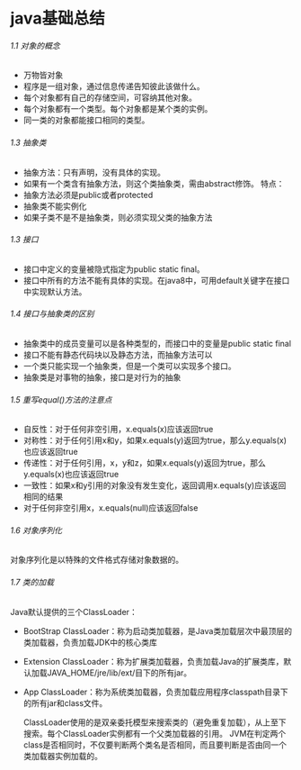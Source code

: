 # java基础总结

###### 1.1 对象的概念

- 万物皆对象
- 程序是一组对象，通过信息传递告知彼此该做什么。
- 每个对象都有自己的存储空间，可容纳其他对象。
- 每个对象都有一个类型。每个对象都是某个类的实例。
- 同一类的对象都能接口相同的类型。



###### 1.3 抽象类

- 抽象方法：只有声明，没有具体的实现。
- 如果有一个类含有抽象方法，则这个类抽象类，需由abstract修饰。 特点：
- 抽象方法必须是public或者protected
- 抽象类不能实例化
- 如果子类不是不是抽象类，则必须实现父类的抽象方法



###### 1.3 接口

- 接口中定义的变量被隐式指定为public static final。
- 接口中所有的方法不能有具体的实现。在java8中，可用default关键字在接口中实现默认方法。



###### 1.4 接口与抽象类的区别

- 抽象类中的成员变量可以是各种类型的，而接口中的变量是public static final
- 接口不能有静态代码块以及静态方法，而抽象方法可以
- 一个类只能实现一个抽象类，但是一个类可以实现多个接口。
- 抽象类是对事物的抽象，接口是对行为的抽象



###### 1.5 重写equal()方法的注意点

- 自反性：对于任何非空引用，x.equals(x)应该返回true
- 对称性：对于任何引用x和y，如果x.equals(y)返回为true，那么y.equals(x)也应该返回true
- 传递性：对于任何引用，x，y和z，如果x.equals(y)返回为true，那么y.equals(x)也应该返回true
- 一致性：如果x和y引用的对象没有发生变化，返回调用x.equals(y)应该返回相同的结果
- 对于任何非空引用x，x.equals(null)应该返回false



###### 1.6 对象序列化

对象序列化是以特殊的文件格式存储对象数据的。



###### 1.7 类的加载

Java默认提供的三个ClassLoader：

- BootStrap ClassLoader：称为启动类加载器，是Java类加载层次中最顶层的类加载器，负责加载JDK中的核心类库

- Extension ClassLoader：称为扩展类加载器，负责加载Java的扩展类库，默认加载JAVA_HOME/jre/lib/ext/目下的所有jar。

- App ClassLoader：称为系统类加载器，负责加载应用程序classpath目录下的所有jar和class文件。

  ClassLoader使用的是双亲委托模型来搜索类的（避免重复加载），从上至下搜索。每个ClassLoader实例都有一个父类加载器的引用。 JVM在判定两个class是否相同时，不仅要判断两个类名是否相同，而且要判断是否由同一个类加载器实例加载的。